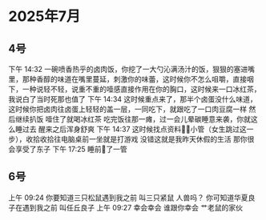# 2025年7月

<script setup lang="ts">
import { QTagColors } from 'fake-qq-ui';

</script>

## 4号

<q-window title="我的世界话题群">
    <q-tip>下午 14:32</q-tip>
    <q-text name="⛰️" tag="LV100 🖕🏻" :tag-color="QTagColors.blue" avatar="https://q2.qlogo.cn/headimg_dl?dst_uin=2939004685&spec=100" >一碗喷香热乎的卤肉饭，你挖了一大勺沁满汤汁的饭，狠狠的塞进嘴里，那种香醇的味道在嘴里蔓延，刺激你的味蕾，这时候你不怎么咀嚼，直接咽下，一种说轻不轻，说重不重的噎感直接作用在你的胸口，这时候来一口冰红茶，我说白了当时死那也值了</q-text>
    <q-tip>下午 14:34</q-tip>
    <q-text name="⛰️" tag="LV100 🖕🏻" :tag-color="QTagColors.blue" avatar="https://q2.qlogo.cn/headimg_dl?dst_uin=2939004685&spec=100" >这时候重点来了，那半个卤蛋没什么味道，这时候你把卤肉往卤蛋上轻轻的盖一层，一同吃下，就跟吃了一口肉豆腐一样</q-text>
    <q-text name="⛰️" tag="LV100 🖕🏻" :tag-color="QTagColors.blue" avatar="https://q2.qlogo.cn/headimg_dl?dst_uin=2939004685&spec=100" >然后继续扒饭</q-text>
    <q-text name="⛰️" tag="LV100 🖕🏻" :tag-color="QTagColors.blue" avatar="https://q2.qlogo.cn/headimg_dl?dst_uin=2939004685&spec=100" >噎住了就喝冰红茶</q-text>
    <q-text name="⛰️" tag="LV100 🖕🏻" :tag-color="QTagColors.blue" avatar="https://q2.qlogo.cn/headimg_dl?dst_uin=2939004685&spec=100" >吃完饭往那一瘫，过一会儿晕碳睡意来袭，你就这么睡过去</q-text>
    <q-text name="⛰️" tag="LV100 🖕🏻" :tag-color="QTagColors.blue" avatar="https://q2.qlogo.cn/headimg_dl?dst_uin=2939004685&spec=100" >醒来之后浑身舒爽</q-text>
    <q-tip>下午 14:37</q-tip>
    <q-text name="⛰️" tag="LV100 🖕🏻" :tag-color="QTagColors.blue" avatar="https://q2.qlogo.cn/headimg_dl?dst_uin=2939004685&spec=100" >这时候找点资料🦌🦌小管（女生跳过这一步），收拾收拾往电脑桌前一坐就是打游戏</q-text>
    <q-text name="🀀" tag="LV100 传奇抗压王🐢" :tag-color="QTagColors.purple" avatar="https://q2.qlogo.cn/headimg_dl?dst_uin=2860986565&spec=100">没错这就是我昨天休假的生活</q-text>
    <q-text name="⛰️" tag="LV100 🖕🏻" :tag-color="QTagColors.blue" avatar="https://q2.qlogo.cn/headimg_dl?dst_uin=2939004685&spec=100" >那你很会享受了东子</q-text>
    <q-tip>下午 17:25</q-tip>
    <q-text name="🀀" tag="LV100 传奇抗压王🐢" :tag-color="QTagColors.purple" avatar="https://q2.qlogo.cn/headimg_dl?dst_uin=2860986565&spec=100">睡前🦌了一管</q-text>

</q-window>

## 6号

<q-window title="我的世界话题群">
    <q-tip>上午 09:24</q-tip>
    <q-text name="🀀" tag="LV100 传奇抗压王🐢" :tag-color="QTagColors.purple" avatar="https://q2.qlogo.cn/headimg_dl?dst_uin=2860986565&spec=100">你要知道三只松鼠遇到我之前</q-text>
    <q-text name="🀀" tag="LV100 传奇抗压王🐢" :tag-color="QTagColors.purple" avatar="https://q2.qlogo.cn/headimg_dl?dst_uin=2860986565&spec=100">叫三只紧鼠</q-text>
    <q-text name="⛰️" tag="LV100 🖕🏻" :tag-color="QTagColors.blue" avatar="https://q2.qlogo.cn/headimg_dl?dst_uin=2939004685&spec=100" >人兽吗？</q-text>
    <q-text name="⛰️" tag="LV100 🖕🏻" :tag-color="QTagColors.blue" avatar="https://q2.qlogo.cn/headimg_dl?dst_uin=2939004685&spec=100" >你可知道华夏良子在遇到我之前</q-text>
    <q-text name="⛰️" tag="LV100 🖕🏻" :tag-color="QTagColors.blue" avatar="https://q2.qlogo.cn/headimg_dl?dst_uin=2939004685&spec=100" >叫任丘良子</q-text>
    <q-tip>上午 09:27</q-tip>
    <q-text name="🀀" tag="LV100 传奇抗压王🐢" :tag-color="QTagColors.purple" avatar="https://q2.qlogo.cn/headimg_dl?dst_uin=2860986565&spec=100">幸会幸会</q-text>
    <q-text name="⛰️" tag="LV100 🖕🏻" :tag-color="QTagColors.blue" avatar="https://q2.qlogo.cn/headimg_dl?dst_uin=2939004685&spec=100" >谁跟你幸会</q-text>
    <q-text name="⛰️" tag="LV100 🖕🏻" :tag-color="QTagColors.blue" avatar="https://q2.qlogo.cn/headimg_dl?dst_uin=2939004685&spec=100" >艹老鼠的家伙</q-text>

</q-window>
